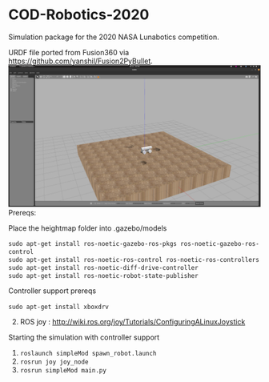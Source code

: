 # COD-Robotics-2020

Simulation package for the 2020 NASA Lunabotics competition.

URDF file ported from Fusion360 via https://github.com/yanshil/Fusion2PyBullet.
![rover](/2020-10-26_19-07.png) 
Prereqs:

Place the heightmap folder into .gazebo/models

```
sudo apt-get install ros-noetic-gazebo-ros-pkgs ros-noetic-gazebo-ros-control
sudo apt-get install ros-noetic-ros-control ros-noetic-ros-controllers
sudo apt-get install ros-noetic-diff-drive-controller
sudo apt-get install ros-noetic-robot-state-publisher
```

Controller support prereqs

`sudo apt-get install xboxdrv`

2. ROS joy : http://wiki.ros.org/joy/Tutorials/ConfiguringALinuxJoystick

Starting the simulation with controller support

1. `roslaunch simpleMod spawn_robot.launch`
2. `rosrun joy joy_node`
3. `rosrun simpleMod main.py`

